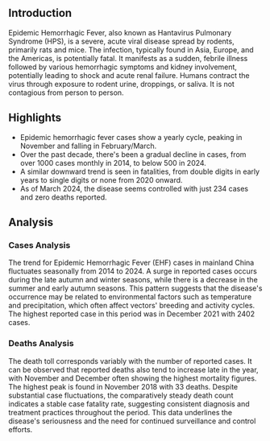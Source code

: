 ## Introduction

Epidemic Hemorrhagic Fever, also known as Hantavirus Pulmonary Syndrome (HPS), is a severe, acute viral disease spread by rodents, primarily rats and mice. The infection, typically found in Asia, Europe, and the Americas, is potentially fatal. It manifests as a sudden, febrile illness followed by various hemorrhagic symptoms and kidney involvement, potentially leading to shock and acute renal failure. Humans contract the virus through exposure to rodent urine, droppings, or saliva. It is not contagious from person to person.

## Highlights

- Epidemic hemorrhagic fever cases show a yearly cycle, peaking in November and falling in February/March. <br/>
- Over the past decade, there's been a gradual decline in cases, from over 1000 cases monthly in 2014, to below 500 in 2024. <br/>
- A similar downward trend is seen in fatalities, from double digits in early years to single digits or none from 2020 onward. <br/>
- As of March 2024, the disease seems controlled with just 234 cases and zero deaths reported.


## Analysis

### Cases Analysis
The trend for Epidemic Hemorrhagic Fever (EHF) cases in mainland China fluctuates seasonally from 2014 to 2024. A surge in reported cases occurs during the late autumn and winter seasons, while there is a decrease in the summer and early autumn seasons. This pattern suggests that the disease's occurrence may be related to environmental factors such as temperature and precipitation, which often affect vectors' breeding and activity cycles. The highest reported case in this period was in December 2021 with 2402 cases.

### Deaths Analysis
The death toll corresponds variably with the number of reported cases. It can be observed that reported deaths also tend to increase late in the year, with November and December often showing the highest mortality figures. The highest peak is found in November 2018 with 33 deaths. Despite substantial case fluctuations, the comparatively steady death count indicates a stable case fatality rate, suggesting consistent diagnosis and treatment practices throughout the period. This data underlines the disease's seriousness and the need for continued surveillance and control efforts.
